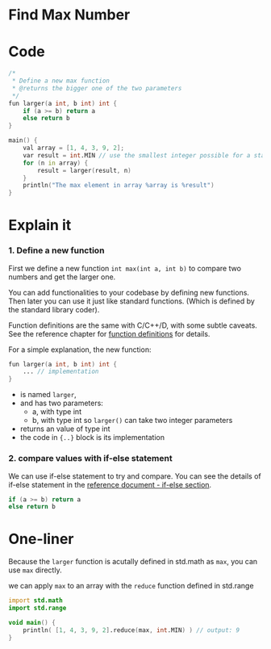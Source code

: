 # Find Max Number

# Code

```d
/*
 * Define a new max function
 * @returns the bigger one of the two parameters
 */
fun larger(a int, b int) int {
    if (a >= b) return a
    else return b
}

main() {
    val array = [1, 4, 3, 9, 2];
    var result = int.MIN // use the smallest integer possible for a start
    for (n in array) {
        result = larger(result, n)
    }
    println("The max element in array %array is %result") 
}

```

# Explain it

### 1. Define a new function
First we define a new function `int max(int a, int b)` to compare two numbers and get the larger one.

You can add functionalities to your codebase by defining new functions. 
Then later you can use it just like standard functions. (Which is defined by the standard library coder).

Function definitions are the same with C/C++/D, with some subtle caveats. See the reference chapter for [function definitions](/docs/reference/functions/definition.md) for details.

For a simple explanation, the new function:

```d
fun larger(a int, b int) int {
    ... // implementation
}
```

- is named `larger`, 
- and has two parameters:
  - a, with type int
  - b, with type int
  so `larger()` can take two integer parameters
- returns an value of type int
- the code in `{..}` block is its implementation

### 2. compare values with if-else statement

We can use if-else statement to try and compare. 
You can see the details of if-else statement in the [reference document - if-else section](/docs/reference/statement/if-else.md).

```d
if (a >= b) return a
else return b
```


# One-liner

Because the `larger` function is acutally defined in std.math as `max`, you can use `max` directly.

we can apply `max` to an array with the `reduce` function defined in std.range

```d
import std.math
import std.range

void main() {
    println( [1, 4, 3, 9, 2].reduce(max, int.MIN) ) // output: 9
}
```
